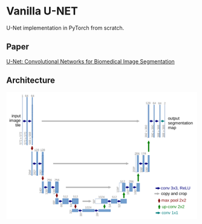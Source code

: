 # Vanilla U-NET

U-Net implementation in PyTorch from scratch.

## Paper

[U-Net: Convolutional Networks for Biomedical Image Segmentation](https://arxiv.org/abs/1505.04597)

## Architecture

![U-Net Architecture](./architecture.png)

